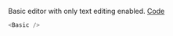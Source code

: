 Basic editor with only text editing enabled. <a target="_blank" href="https://github.com/nib-edit/Nib/blob/master/packages/docs/demo/Basic/index.jsx">Code</a>

```js
<Basic />
```
